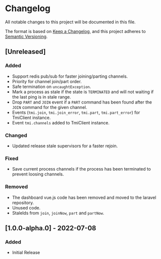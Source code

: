 # Changelog
All notable changes to this project will be documented in this file.

The format is based on [Keep a Changelog](https://keepachangelog.com/en/1.0.0/),
and this project adheres to [Semantic Versioning](https://semver.org/spec/v2.0.0.html).

## [Unreleased]
### Added
- Support redis pub/sub for faster joining/parting channels.
- Priority for channel join/part order.
- Safe termination on `uncaughtException`.
- Mark a process as stale if the state is `TERMINATED` and will not waiting if the last ping is in stale range.
- Drop `PART` and `JOIN` event if a `PART` command has been found after the `JOIN` command for the given channel.
- Events (`tmi.join`, `tmi.join_error`, `tmi.part`, `tmi.part_error`) for TmiClient instance.
- Event `tmi.channels` added to TmiClient instance.

### Changed
- Updated release stale supervisors for a faster rejoin.

### Fixed
- Save current process channels if the process has been terminated to prevent loosing channels.

### Removed
- The dashboard vue.js code has been removed and moved to the laravel repository.
- Unused code.
- StaleIds from `join`, `joinNow`, `part` and `partNow`.

## [1.0.0-alpha.0] - 2022-07-08
### Added
- Initial Release
